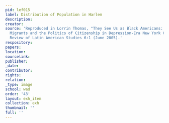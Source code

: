 ```yaml
---
pid: lef015
label: Distribution of Population in Harlem
description:
creator:
source: 'Reproduced in Lorrin Thomas, "They See Us as Black Americans: Puerto Rican
  Migrants and the Politics of Citizenship in Depression-Era New York City," Delaware
  Review of Latin American Studies 6:1 (June 2005).'
respository:
papers:
location:
sourcelink:
publisher:
_date:
contributor:
rights:
relation:
_type: image
school: wad
order: '43'
layout: exh_item
collection: exh
thumbnail: ''
full: ''
---
```

